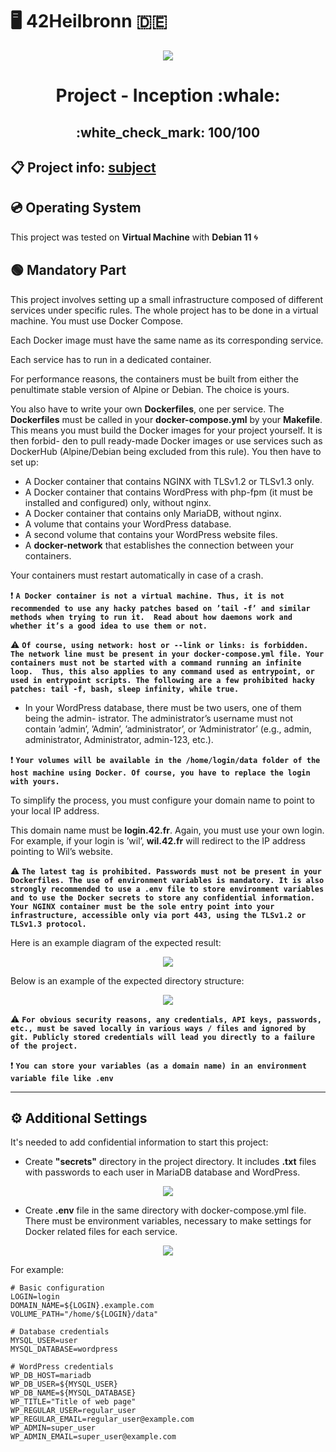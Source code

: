 # :desktop_computer: 42Heilbronn :de:

<p align="center">
  <img src="https://github.com/Tilek12/42-project-badges/blob/main/badges/inceptione.png">
</p>

<h1 align="center">
  Project - Inception :whale:
  <h2 align="center">
    :white_check_mark: 100/100
  </h2>
</h1>

## :clipboard: Project info: [subject](https://github.com/Tilek12/42HN-inception/blob/master/.git_docs/subject_inception.pdf)

## :cd: Operating System

This project was tested on **Virtual Machine** with **Debian 11** :cyclone:

## :green_circle: Mandatory Part

This project involves setting up a small infrastructure composed of different services under specific rules. The whole project has to be done in a virtual machine. You must use Docker Compose.

Each Docker image must have the same name as its corresponding service.

Each service has to run in a dedicated container.

For performance reasons, the containers must be built from either the penultimate stable version of Alpine or Debian. The choice is yours.

You also have to write your own **Dockerfiles**, one per service. The **Dockerfiles** must be called in your **docker-compose.yml** by your **Makefile**.
This means you must build the Docker images for your project yourself. It is then forbid- den to pull ready-made Docker images or use services such as DockerHub (Alpine/Debian being excluded from this rule).
You then have to set up:
- A Docker container that contains NGINX with TLSv1.2 or TLSv1.3 only.
- A Docker container that contains WordPress with php-fpm (it must be installed and configured) only, without nginx.
- A Docker container that contains only MariaDB, without nginx.
- A volume that contains your WordPress database.
- A second volume that contains your WordPress website files.
- A **docker-network** that establishes the connection between your containers.

Your containers must restart automatically in case of a crash.

:exclamation: **`
A Docker container is not a virtual machine. Thus, it is not recommended to use any hacky patches based on ’tail -f’ and similar methods when trying to run it. 
Read about how daemons work and whether it’s a good idea to use them or not.
`**


:warning: **`
Of course, using network: host or --link or links: is forbidden. The network line must be present in your docker-compose.yml file. Your containers must not be started with a command running an infinite loop. 
Thus, this also applies to any command used as entrypoint, or used in entrypoint scripts. The following are a few prohibited hacky patches: tail -f, bash, sleep infinity, while true.
`**

- In your WordPress database, there must be two users, one of them being the admin- istrator. The administrator’s username must not contain ’admin’, ’Admin’, ’administrator’, or ’Administrator’ (e.g., admin, administrator, Administrator, admin-123, etc.).

:exclamation: **`
Your volumes will be available in the /home/login/data folder of the host machine using Docker. Of course, you have to replace the login with yours.
`**

To simplify the process, you must configure your domain name to point to your local IP address.

This domain name must be **login.42.fr**. Again, you must use your own login.
For example, if your login is ’wil’, **wil.42.fr** will redirect to the IP address pointing to Wil’s website.

:warning: **`
The latest tag is prohibited.
Passwords must not be present in your Dockerfiles.
The use of environment variables is mandatory.
It is also strongly recommended to use a .env file to store environment variables and to use the Docker secrets to store any confidential information.
Your NGINX container must be the sole entry point into your infrastructure, accessible only via port 443, using the TLSv1.2 or TLSv1.3 protocol.
`**

Here is an example diagram of the expected result:

<p align="center">
  <img src="https://github.com/Tilek12/42HN-inception/blob/master/.git_docs/scheme.png">
</p>

Below is an example of the expected directory structure:

<p align="center">
  <img src="https://github.com/Tilek12/42HN-inception/blob/master/.git_docs/structure.png">
</p>

:warning: **`
For obvious security reasons, any credentials, API keys, passwords, etc., must be saved locally in various ways / files and ignored by git. Publicly stored credentials will lead you directly to a failure of the project.
`**

:exclamation: **`
You can store your variables (as a domain name) in an environment variable file like .env
`**


---


## :gear: Additional Settings

It's needed to add confidential information to start this project:

- Create **"secrets"** directory in the project directory. It includes **.txt** files with passwords to each user in MariaDB database and WordPress.

<p align="center">
  <img src="https://github.com/Tilek12/42HN-inception/blob/master/.git_docs/secrets.png">
</p>

- Create **.env** file in the same directory with docker-compose.yml file. There must be environment variables, necessary to make settings for Docker related files for each service.

<p align="center">
  <img src="https://github.com/Tilek12/42HN-inception/blob/master/.git_docs/env.png">
</p>

For example:
```
# Basic configuration
LOGIN=login
DOMAIN_NAME=${LOGIN}.example.com
VOLUME_PATH="/home/${LOGIN}/data"

# Database credentials
MYSQL_USER=user
MYSQL_DATABASE=wordpress

# WordPress credentials
WP_DB_HOST=mariadb
WP_DB_USER=${MYSQL_USER}
WP_DB_NAME=${MYSQL_DATABASE}
WP_TITLE="Title of web page"
WP_REGULAR_USER=regular_user
WP_REGULAR_EMAIL=regular_user@example.com
WP_ADMIN=super_user
WP_ADMIN_EMAIL=super_user@example.com
```
